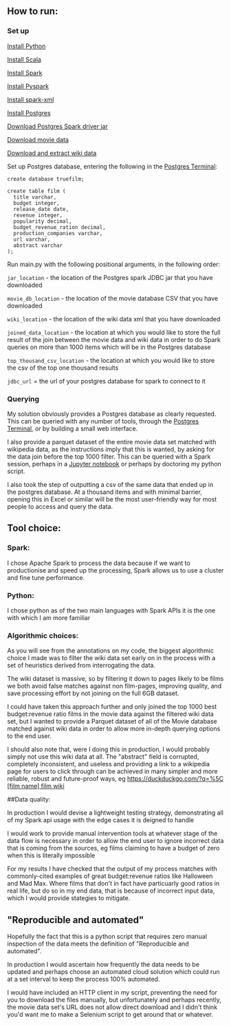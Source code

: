## How to run:

### Set up

[Install Python](https://realpython.com/installing-python/) 

[Install Scala](https://www.tutorialspoint.com/scala/scala_environment_setup.htm)

[Install Spark](https://spark.apache.org/downloads.html)

[Install Pyspark](https://towardsdatascience.com/how-to-get-started-with-pyspark-1adc142456ec)

[Install spark-xml](https://github.com/databricks/spark-xml)

[Install Postgres](https://www.postgresql.org/docs/9.3/tutorial-install.html)

[Download Postgres Spark driver jar](https://jdbc.postgresql.org/download.html)

[Download movie data](https://www.kaggle.com/rounakbanik/the-movies-dataset/version/7#movies_metadata.csv)

[Download and extract wiki data](https://dumps.wikimedia.org/enwiki/latest/enwiki-latest-abstract.xml.gz)

Set up Postgres database, entering the following in the [Postgres Terminal](http://postgresguide.com/utilities/psql.html):
```
create database truefilm;

create table film (
  title varchar,
  budget integer,
  release_date date,
  revenue integer,
  popularity decimal,
  budget_revenue_ration decimal,
  production_companies varchar,
  url varchar,
  abstract varchar
);
```

Run main.py with the following positional arguments, in the following order:

`jar_location` - the location of the Postgres spark JDBC jar that you have downloaded

`movie_db_location` - the location of the movie database CSV that you have downloaded

`wiki_location` - the location of the wiki data xml that you have downloaded

`joined_data_location` - the location at which you would like to store the full result of the join between the movie data and wiki data in order to do Spark queries on more than 1000 items which will be in the Postgres database 

`top_thousand_csv_location` - the location at which you would like to store the csv of the top one thousand results

`jdbc_url` = the url of your postgres database for spark to connect to it

### Querying

My solution obviously provides a Postgres database as clearly requested.  This can be queried with any number of tools, through the [Postgres Terminal](http://postgresguide.com/utilities/psql.html), or by building a small web interface.

I also provide a parquet dataset of the entire movie data set matched with wikipedia data, as the instructions imply that this is wanted, by asking for the data join before the top 1000 filter.  This can be queried with a Spark session, perhaps in a [Jupyter notebook](https://www.sicara.ai/blog/2017-05-02-get-started-pyspark-jupyter-notebook-3-minutes) or perhaps by doctoring my python script.

I also took the step of outputting a csv of the same data that ended up in the postgres database. At a thousand items and with minimal barrier, opening this in Excel or similar will be the most user-friendly way for most people to access and query the data.

## Tool choice:

### Spark:

I chose Apache Spark to process the data because if we want to productionise and speed up the processing, Spark allows us to use a cluster and fine tune performance.

### Python:

I chose python as of the two main languages with Spark APIs it is the one with which I am more familiar

### Algorithmic choices:

As you will see from the annotations on my code, the biggest algorithmic choice I made was to filter the wiki data set early on in the process with a set of heuristics derived from interrogating the data.

The wiki dataset is massive, so by filtering it down to pages likely to be films we both avoid false matches against non film-pages, improving quality, and save processing effort by not joining on the full 6GB dataset.

I could have taken this approach further and only joined the top 1000 best budget:revenue ratio films in the movie data against the filtered wiki data set, but I wanted to provide a Parquet dataset of all of the Movie database matched against wiki data in order to allow more in-depth querying options to the end user.

I should also note that, were I doing this in production, I would probably simply not use this wiki data at all.  The "abstract" field is corrupted, completely inconsistent, and useless and providing a link to a wikipedia page for users to click through can be achieved in many simpler and more reliable, robust and future-proof ways, eg [https://duckduckgo.com/?q=%5C [film name] film wiki](https://duckduckgo.com/?q=%5C+Total+Recall+film+wiki)

##Data quality:

In production I would devise a lightweight testing strategy, demonstrating all of my Spark api usage with the edge cases it is deigned to handle

I would work to provide manual intervention tools at whatever stage of the data flow is necessary in order to allow the end user to ignore incorrect data that is coming from the sources, eg films claiming to have a budget of zero when this is literally impossible

For my results I have checked that the output of my process matches with commonly-cited examples of great budget:revenue ratios like Halloween and Mad Max.  Where films that don't in fact have particuarly good ratios in real life, but do so in my end data, that is because of incorrect input data, which I would provide stategies to mitigate.

## "Reproducible and automated"

Hopefully the fact that this is a python script that requires zero manual inspection of the data meets the definition of "Reproducible and automated".

In production I would ascertain how frequently the data needs to be updated and perhaps choose an automated cloud solution which could run at a set interval to keep the process 100% automated.

I would have included an HTTP client in my script, preventing the need for you to download the files manually, but unfortunately and perhaps recently, the movie data set's URL does not allow direct download and I didn't think you'd want me to make a Selenium script to get around that or whatever.
